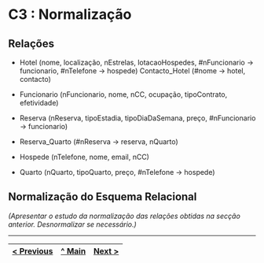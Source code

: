 # C3 : Normalização

## Relações

- Hotel (nome, localização, nEstrelas, lotacaoHospedes, #nFuncionario -> funcionario, #nTelefone -> hospede)
Contacto_Hotel (#nome -> hotel, contacto)

- Funcionario (nFuncionario, nome, nCC, ocupação, tipoContrato, efetividade)

- Reserva (nReserva, tipoEstadia, tipoDiaDaSemana, preço, #nFuncionario -> funcionario)

- Reserva_Quarto (#nReserva -> reserva, nQuarto)

- Hospede (nTelefone, nome, email, nCC)

- Quarto (nQuarto, tipoQuarto, preço, #nTelefone -> hospede)


## Normalização do Esquema Relacional
_(Apresentar o estudo da normalização das relações obtidas na secção anterior. Desnormalizar se necessário.)_

---
[< Previous](rebd02.md) | [^ Main](https://github.com/exemploTrabalho/reportSIBD/) | [Next >](rebd04.md)
:--- | :---: | ---: 
